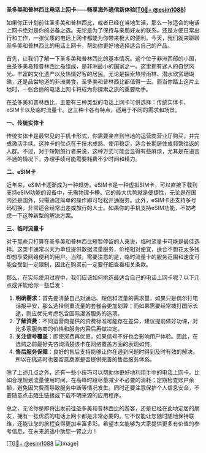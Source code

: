 **圣多美和普林西比电话上网卡——畅享海外通信新体验[[TG💪+ @esim1088](https://t.me/s/esim1088)]**

如果你正计划前往圣多美和普林西比，或者已经在当地生活，那么一张适合的电话上网卡绝对是你的必备之选。无论是为了保持与亲朋好友的联系，还是方便日常出行和工作，一张优质的电话上网卡都能为你带来极大的便利。今天，我们就来聊聊圣多美和普林西比的电话上网卡，帮助你更好地选择适合自己的产品。

首先，让我们了解一下圣多美和普林西比的基本情况。这个位于非洲西部的小国，由圣多美岛和普林西比岛组成，是非洲最小的国家之一。这里拥有迷人的自然风光、丰富的文化遗产以及热情好客的居民。无论是探索热带雨林、潜水欣赏珊瑚礁，还是品尝地道的非洲美食，圣多美和普林西比都值得一去。而当你踏上这片土地时，一张合适的电话上网卡将成为你探索之旅的重要助手。

在圣多美和普林西比，主要有三种类型的电话上网卡可供选择：传统实体卡、eSIM卡以及临时流量卡。这三种卡各有特点，适用于不同的需求和场景。

**一、传统实体卡**

传统实体卡是最常见的手机卡形式，你需要亲自到当地的运营商营业厅购买，并完成激活手续。这种卡的优点在于技术成熟、使用稳定，适合长期居住或频繁往返的人群。不过，对于短期旅行者来说，这种方式可能会显得有些麻烦，尤其是在语言不通的情况下，办理手续可能需要耗费不少时间和精力。

**二、eSIM卡**

近年来，eSIM卡逐渐成为一种趋势。eSIM卡是一种虚拟SIM卡，可以直接下载到支持eSIM功能的设备中，无需物理卡槽。它的最大优势就是便捷性，无论是在国内还是国外，只需通过简单的操作即可轻松开通服务。此外，eSIM卡还支持多号码切换，非常适合经常出差或旅行的人士。如果你的手机支持eSIM功能，不妨考虑一下这种新型的解决方案。

**三、临时流量卡**

对于那些只打算在圣多美和普林西比短暂停留的人来说，临时流量卡可能是最佳选择。这类卡通常以天为单位提供数据流量服务，价格相对便宜，适合不想花太多钱却想享受网络便利的用户。当然，需要注意的是，临时流量卡的服务范围和速度可能会受到一定限制，因此在购买前一定要仔细查看相关条款。

那么，在实际使用过程中，我们应该如何挑选最适合自己的电话上网卡呢？以下几点或许能给你一些启发：

1. **明确需求**：首先要清楚自己对通话、短信和流量的需求量。如果只是偶尔打电话报平安，那么选择侧重流量的套餐会更加划算；而如果需要经常拨打国际长途，则应优先考虑包含国际漫游服务的选项。
2. **了解资费**：不同运营商提供的资费标准可能存在差异，建议提前做好功课，对比多家服务商的价格和服务内容后再做决定。
3. **关注信号覆盖**：即使资费再优惠，如果信号不好也会影响用户体验。因此，在选购之前最好先咨询清楚该卡在网络覆盖方面的表现如何。
4. **售后服务保障**：良好的售后支持能够让你在遇到问题时得到及时有效的解决。所以在挑选时也要留意商家是否提供完善的售后服务体系。

除了上述几点之外，还有一些小技巧可以帮助你更好地利用手中的电话上网卡。比如合理规划流量使用时间，在高峰时段尽量减少不必要的消耗；定期检查账户余额，避免因欠费而导致服务中断等情况发生。同时还要注意保护个人信息安全，不要随意点击陌生链接或下载不明来源的应用程序。

总之，无论你是即将出发前往圣多美和普林西比的游客，还是已经在此地定居的朋友，拥有一张优质的电话上网卡都是非常必要的。它不仅能让您随时随地保持联络，还能让您的旅程变得更加丰富多彩。希望本文能够为大家提供更多有价值的参考信息，在未来旅途中助您一臂之力！

[[TG💪+ @esim1088](https://t.me/s/esim1088) ![Image](https://i.postimg.cc/4NQfJmqS/Snipaste-2025-05-13-00-14-12.png)]